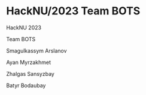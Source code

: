 # HackNU/2023 Team BOTS 
HackNU 2023

Team BOTS

Smagulkassym Arslanov

Ayan Myrzakhmet

Zhalgas Sansyzbay

Batyr Bodaubay
